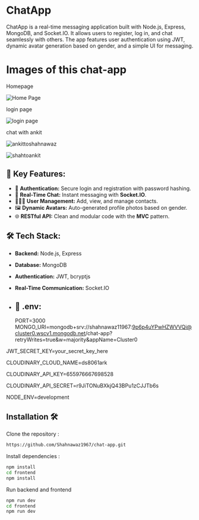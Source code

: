 
# ChatApp

ChatApp is a real-time messaging application built with Node.js, Express, MongoDB, and Socket.IO. It allows users to register, log in, and chat seamlessly with others. The app features user authentication using JWT, dynamic avatar generation based on gender, and a simple UI for messaging.

# Images of this chat-app
Homepage

![Home Page](https://github.com/user-attachments/assets/b71df83f-9129-4967-a40b-46fb4e80b896)

login page

![login page](https://github.com/user-attachments/assets/963cb978-d227-4fd5-8f2b-c90a502eb133)

chat with ankit


![ankittoshahnawaz](https://github.com/user-attachments/assets/52572352-68e2-4cec-9307-5768e1e5feb7)

![shahtoankit](https://github.com/user-attachments/assets/efc0caab-1d9f-413c-851e-ce648ca671f8)


## 🌟 Key Features:
- 🔐 **Authentication:** Secure login and registration with password hashing.
- 💬 **Real-Time Chat:** Instant messaging with **Socket.IO**.
- 🧑‍🤝‍🧑 **User Management:** Add, view, and manage contacts.
- 🖼️ **Dynamic Avatars:** Auto-generated profile photos based on gender.
- 🌐 **RESTful API:** Clean and modular code with the **MVC** pattern.
  
 
## 🛠️ Tech Stack:
- **Backend:** Node.js, Express
- **Database:** MongoDB
- **Authentication:** JWT, bcryptjs
- **Real-Time Communication:** Socket.IO
- ## 🌟 .env:

   PORT=3000
MONGO_URI=mongodb+srv://shahnawaz11967:9p6p4uYPwHZWVVQi@cluster0.wscv1.mongodb.net/chat-app?retryWrites=true&w=majority&appName=Cluster0

JWT_SECRET_KEY=your_secret_key_here

CLOUDINARY_CLOUD_NAME=ds8061ark

CLOUDINARY_API_KEY=655976667698528

CLOUDINARY_API_SECRET=r9JiTONuBXkjQ43BPu1zCJJTb6s

NODE_ENV=development



## Installation 🛠️

Clone the repository : 

```bash
https://github.com/Shahnawaz1967/chat-app.git
```

Install dependencies :
```bash
npm install
cd frontend
npm install
```

Run backend and frontend
```bash
npm run dev
cd frontend
npm run dev
```


